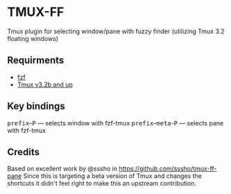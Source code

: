 # TMUX-FF
Tmux plugin for selecting window/pane with fuzzy finder (utilizing Tmux 3.2 floating windows)

## Requirments
- [fzf](https://github.com/junegunn/fzf)
- [Tmux v3.2b and up](https://github.com/tmux/tmux/releases)

## Key bindings
<kbd>prefix</kbd>–<kbd>P</kbd> — selects window with fzf-tmux
<kbd>prefix</kbd>–<kbd>meta</kbd>-<kbd>P</kbd> — selects pane with fzf-tmux

## Credits
Based on excellent work by @sssho in https://github.com/sssho/tmux-ff-pane
Since this is targeting a beta version of Tmux and changes the shortcuts it didn't feel right to make this an upstream contribution.

